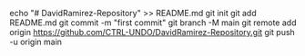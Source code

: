echo "# DavidRamirez-Repository" >> README.md
git init
git add README.md
git commit -m "first commit"
git branch -M main
git remote add origin https://github.com/CTRL-UNDO/DavidRamirez-Repository.git
git push -u origin main

